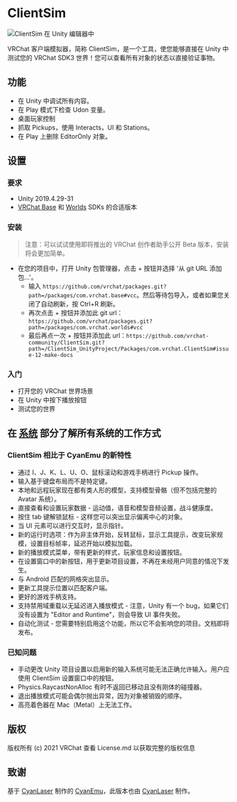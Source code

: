 # ClientSim

![ClientSim 在 Unity 编辑器中](/clientsim.docs.vrchat.com/images/editor-screenshot.png)

VRChat 客户端模拟器，简称 ClientSim，是一个工具，使您能够直接在 Unity 中测试您的 VRChat SDK3 世界！您可以查看所有对象的状态以直接验证事物。

## 功能

- 在 Unity 中调试所有内容。
- 在 Play 模式下检查 Udon 变量。
- 桌面玩家控制
- 抓取 Pickups，使用 Interacts，UI 和 Stations。
- 在 Play 上删除 EditorOnly 对象。

## 设置

### 要求

- Unity 2019.4.29-31
- [VRChat Base](https://github.com/vrchat/packages/tree/main/packages/com.vrchat.base) 和 [Worlds](https://github.com/vrchat/packages/tree/main/packages/com.vrchat.worlds) SDKs 的合适版本

### 安装

> 注意：可以试试使用即将推出的 VRChat 创作者助手公开 Beta 版本，安装将会更加简单。
>
- 在您的项目中，打开 Unity 包管理器，点击 + 按钮并选择 '从 git URL 添加包...'。
    - 输入 `https://github.com/vrchat/packages.git?path=/packages/com.vrchat.base#vcc`。然后等待包导入，或者如果您关闭了自动刷新，按 Ctrl+R 刷新。
    - 再次点击 + 按钮并添加此 git url：`https://github.com/vrchat/packages.git?path=/packages/com.vrchat.worlds#vcc`
    - 最后再点一次 + 按钮并添加此 url：`https://github.com/vrchat-community/ClientSim.git?path=/ClientSim_UnityProject/Packages/com.vrchat.ClientSim#issue-12-make-docs`

### 入门

- 打开您的 VRChat 世界场景
- 在 Unity 中按下播放按钮
- 测试您的世界


## 在 [系统](./systems/) 部分了解所有系统的工作方式

### ClientSim 相比于 CyanEmu 的新特性
- 通过 I、J、K、L、U、O、鼠标滚动和游戏手柄进行 Pickup 操作。
- 输入基于键盘布局而不是特定键。
- 本地和远程玩家现在都有类人形的模型，支持模型骨骼（但不包括完整的 Avatar 系统）。
- 直接查看和设置玩家数据 - 运动值，语音和模型音频设置，战斗健康度。
- 按住 tab 键解锁鼠标 - 这样您可以突出显示偏离中心的对象。
- 当 UI 元素可以进行交互时，显示指针。
- 新的运行时选项：作为非主体开始，反转鼠标，显示工具提示，改变玩家规模，设置目标帧率，延迟开始以模拟加载。
- 新的播放模式菜单，带有更新的样式，玩家信息和设置按钮。
- 在设置窗口中的新按钮，用于更新项目设置，不再在未经用户同意的情况下发生。
- 与 Android 匹配的网格突出显示。
- 更新工具提示位置以匹配客户端。
- 更好的游戏手柄支持。
- 支持禁用域重载以无延迟进入播放模式 - 注意，Unity 有一个 bug，如果它们没有设置为 "Editor and Runtime"，则会导致 UI 事件失败。
- 自动化测试 - 您需要特别启用这个功能，所以它不会影响您的项目。文档即将发布。

### 已知问题

- 手动更改 Unity 项目设置以启用新的输入系统可能无法正确允许输入。用户应使用 ClientSim 设置窗口中的按钮。
- Physics.RaycastNonAlloc 有时不返回已移动且没有刚体的碰撞器。
- 退出播放模式可能会偶尔抛出异常，因为对象被销毁的顺序。
- 高亮着色器在 Mac（Metal）上无法工作。

## 版权

版权所有 (c) 2021 VRChat
查看 License.md 以获取完整的版权信息

## 致谢

基于 [CyanLaser](https://github.com/CyanLaser/CyanEmu) 制作的 [CyanEmu](https://github.com/CyanLaser)，此版本也由 [CyanLaser](https://github.com/CyanLaser) 制作。